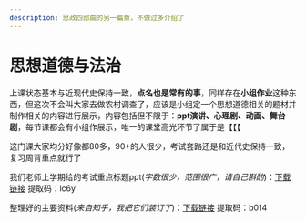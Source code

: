 ```yaml
---
description: 思政四部曲的另一篇章，不做过多介绍了
---
```


# 思想道德与法治

上课状态基本与近现代史保持一致，**点名也是常有的事**，同样存在**小组作业**这种东西，但这次不会叫大家去做农村调查了，应该是小组定一个思想道德相关的题材并制作相关的内容进行展示，内容包括但不限于：**ppt演讲、心理剧、动画、舞台剧**，每节课都会有小组作展示，唯一的课堂高光环节了属于是【【【

这门课大家均分好像都80多，90+的人很少，考试套路还是和近代史保持一致，复习周背重点就行了

我们老师上学期给的考试重点标题ppt(_字数很少，范围很广，请自己斟酌_)：[下载链接](https://pan.baidu.com/s/1jIjLBXNCnFXIiRheGZXgWQ) 提取码：lc6y

整理好的主要资料(_来自知乎，我把它们装订了_)：[下载链接](https://pan.baidu.com/s/10t4PyvBFkkiD9Owoq4Ym9A) 提取码：b014
